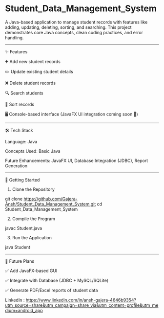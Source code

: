 # Student_Data_Management_System

A Java-based application to manage student records with features like adding, updating, deleting, sorting, and searching. This project demonstrates core Java concepts, clean coding practices, and error handling.


---

✨ Features

➕ Add new student records

✏️ Update existing student details

❌ Delete student records

🔍 Search students

📑 Sort records

🖥 Console-based interface (JavaFX UI integration coming soon 🚀)



---

🛠️ Tech Stack

Language: Java

Concepts Used: Basic Java

Future Enhancements: JavaFX UI, Database Integration (JDBC), Report Generation



---

🚀 Getting Started

1. Clone the Repository

git clone https://github.com/Gajera-Ansh/Student_Data_Management_System.git
cd Student_Data_Management_System

2. Compile the Program

javac Student.java

3. Run the Application

java Student



---

🔮 Future Plans

✅ Add JavaFX-based GUI

✅ Integrate with Database (JDBC + MySQL/SQLite)

✅ Generate PDF/Excel reports of student data 

LinkedIn : https://www.linkedin.com/in/ansh-gajera-4646b9354?utm_source=share&utm_campaign=share_via&utm_content=profile&utm_medium=android_app
